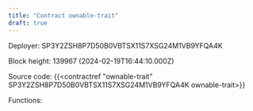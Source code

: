 ```yaml
---
title: "Contract ownable-trait"
draft: true
---
```

Deployer: SP3Y2ZSH8P7D50B0VBTSX11S7XSG24M1VB9YFQA4K


 



Block height: 139967 (2024-02-19T16:44:10.000Z)

Source code: {{<contractref "ownable-trait" SP3Y2ZSH8P7D50B0VBTSX11S7XSG24M1VB9YFQA4K ownable-trait>}}

Functions:


